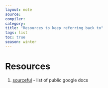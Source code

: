 ```yaml
---
layout: note
source:
compiler:
category:
title: "Resources to keep referring back to"
tags: list
toc: true
season: winter
---
```


# Resources

1. [sourceful](https://sourceful.us) - list of public google docs